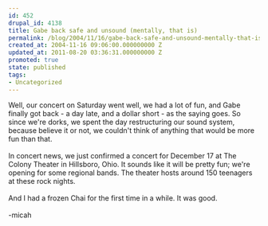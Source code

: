 ```yaml
---
id: 452
drupal_id: 4138
title: Gabe back safe and unsound (mentally, that is)
permalink: /blog/2004/11/16/gabe-back-safe-and-unsound-mentally-that-is
created_at: 2004-11-16 09:06:00.000000000 Z
updated_at: 2011-08-20 03:36:31.000000000 Z
promoted: true
state: published
tags:
- Uncategorized
---
```

Well, our concert on Saturday went well, we had a lot of fun, and Gabe finally got back - a day late, and a dollar short - as the saying goes. So since we're dorks, we spent the day restructuring our sound system, because believe it or not, we couldn't think of anything that would be more fun than that.
<br />
<br />In concert news, we just confirmed a concert for December 17 at The Colony Theater in Hillsboro, Ohio. It sounds like it will be pretty fun; we're opening for some regional bands. The theater hosts around 150 teenagers at these rock nights.
<br />
<br />And I had a frozen Chai for the first time in a while. It was good.
<br />
<br />-micah
